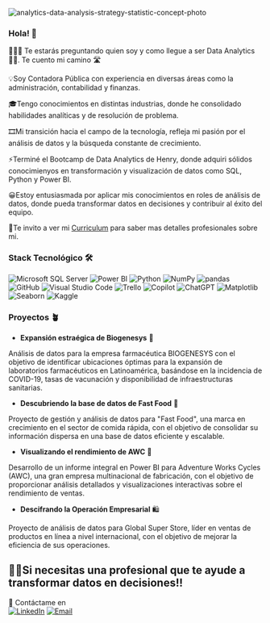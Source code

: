 ![analytics-data-analysis-strategy-statistic-concept-photo](https://github.com/user-attachments/assets/d9ce49ca-711a-4bd9-9c3b-2dfdc67c7881)



### Hola! 🙌

👨🏻‍💻 Te estarás preguntando quien soy y como llegue a ser Data Analytics 🕵🏼. Te cuento mi camino 🛣️

💡Soy Contadora Pública con experiencia en diversas áreas como la administración, contabilidad y finanzas.

🎓Tengo conocimientos en distintas industrias, donde he consolidado habilidades analíticas y de resolución de problema.

🎞️Mi transición hacia el campo de la tecnología, refleja mi pasión por el análisis de datos y la búsqueda constante de crecimiento.

⚡Terminé el Bootcamp de Data Analytics de Henry, donde adquiri sólidos conocimienyos en transformación y visualización de datos como SQL, Python y Power BI. 

😀Estoy entusiasmada por aplicar mis conocimientos en roles de análisis de datos, donde pueda transformar datos en decisiones y contribuir al éxito del equipo.

📎Te invito a ver mi [Curriculum](https://github.com/user-attachments/files/16397398/Antonella-Castillo-CV-Analista-de-Datos.pdf) para saber mas detalles profesionales sobre mi.


### Stack Tecnológico 🛠 

![Microsoft SQL Server](https://img.shields.io/badge/Microsoft%20SQL%20Server-CC2927?style=for-the-badge&logo=microsoft-sql-server&logoColor=white) ![Power BI](https://img.shields.io/badge/Power%20BI-F2C811?style=for-the-badge&logo=power-bi&logoColor=black) ![Python](https://img.shields.io/badge/Python-3776AB?style=for-the-badge&logo=python&logoColor=white) ![NumPy](https://img.shields.io/badge/NumPy-013243?style=for-the-badge&logo=numpy&logoColor=white) ![pandas](https://img.shields.io/badge/pandas-150458?style=for-the-badge&logo=pandas&logoColor=white) ![GitHub](https://img.shields.io/badge/GitHub-181717?style=for-the-badge&logo=github&logoColor=white) ![Visual Studio Code](https://img.shields.io/badge/Visual%20Studio%20Code-0078D4?style=for-the-badge&logo=visual-studio-code&logoColor=white) ![Trello](https://img.shields.io/badge/Trello-0052CC?style=for-the-badge&logo=trello&logoColor=white)  ![Copilot](https://img.shields.io/badge/Copilot-000000?style=for-the-badge&logo=github-copilot&logoColor=white) ![ChatGPT](https://img.shields.io/badge/ChatGPT-412991?style=for-the-badge&logo=openai&logoColor=white) ![Matplotlib](https://img.shields.io/badge/Matplotlib-3776AB?style=for-the-badge&logo=matplotlib&logoColor=white) ![Seaborn](https://img.shields.io/badge/Seaborn-3776AB?style=for-the-badge&logo=seaborn&logoColor=white) ![Kaggle](https://img.shields.io/badge/Kaggle-20BEFF?style=for-the-badge&logo=kaggle&logoColor=white)

### Proyectos 🪴

* **Expansión estraégica de Biogenesys** 💉
  
Análisis de datos para la empresa farmacéutica BIOGENESYS con el objetivo de identificar ubicaciones óptimas para la expansión de laboratorios farmacéuticos en Latinoamérica, basándose en la incidencia de COVID-19, tasas de vacunación y disponibilidad de infraestructuras sanitarias.

* **Descubriendo la base de datos de Fast Food** 🍔

Proyecto de gestión y análisis de datos para "Fast Food", una marca en crecimiento en el sector de comida rápida, con el objetivo de consolidar su información dispersa en una base de datos eficiente y escalable.

* **Visualizando el rendimiento de AWC** 🛞

Desarrollo de un informe integral en Power BI para Adventure Works Cycles (AWC), una gran empresa multinacional de fabricación, con el objetivo de proporcionar análisis detallados y visualizaciones interactivas sobre el rendimiento de ventas.

* **Descifrando la Operación Empresarial** 🛍️

Proyecto de análisis de datos para Global Super Store, líder en ventas de productos en línea a nivel internacional, con el objetivo de mejorar la eficiencia de sus operaciones.


## 👩‍🎓Si necesitas una profesional que te ayude a transformar datos en decisiones!!

📌 Contáctame en        
                       [![LinkedIn](https://img.shields.io/badge/LinkedIn-0077B5?style=for-the-badge&logo=linkedin&logoColor=white&labelColor=black&link=https://www.linkedin.com/in/antonella-castillo-879ba88a/)](https://www.linkedin.com/in/antonella-castillo-879ba88a/)
[![Email](https://img.shields.io/badge/Email-D14836?style=for-the-badge&logo=gmail&logoColor=white&labelColor=black&link=mailto:cpn.castilloantonella@gmail.com)](mailto:cpn.castilloantonella@gmail.com)
















